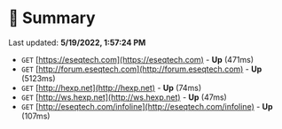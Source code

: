 # 📖 Summary
Last updated: **5/19/2022, 1:57:24 PM**

- `GET` [https://eseqtech.com](https://eseqtech.com) - **Up** (471ms)
- `GET` [http://forum.eseqtech.com](http://forum.eseqtech.com) - **Up** (5123ms)
- `GET` [http://hexp.net](http://hexp.net) - **Up** (74ms)
- `GET` [http://ws.hexp.net](http://ws.hexp.net) - **Up** (47ms)
- `GET` [http://eseqtech.com/infoline](http://eseqtech.com/infoline) - **Up** (107ms)
